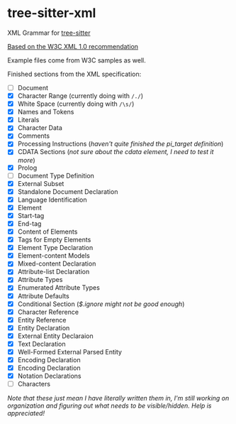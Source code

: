 # tree-sitter-xml
XML Grammar for [tree-sitter](https://github.com/tree-sitter/tree-sitter)

[Based on the W3C XML 1.0 recommendation](https://www.w3.org/TR/REC-xml/)

Example files come from W3C samples as well.

Finished sections from the XML specification:

- [ ] Document
- [x] Character Range (currently doing with `/./`)
- [x] White Space (currently doing with `/\s/`)
- [x] Names and Tokens
- [x] Literals
- [x] Character Data
- [x] Comments
- [x] Processing Instructions (*haven't quite finished the pi_target definition*)
- [x] CDATA Sections (*not sure about the cdata element, I need to test it more*)
- [x] Prolog
- [ ] Document Type Definition
- [x] External Subset
- [x] Standalone Document Declaration
- [x] Language Identification
- [x] Element
- [x] Start-tag
- [x] End-tag
- [x] Content of Elements
- [x] Tags for Empty Elements
- [x] Element Type Declaration
- [x] Element-content Models
- [x] Mixed-content Declaration
- [x] Attribute-list Declaration
- [x] Attribute Types
- [x] Enumerated Attribute Types
- [x] Attribute Defaults
- [x] Conditional Section (*$.ignore might not be good enough*)
- [x] Character Reference
- [x] Entity Reference
- [x] Entity Declaration
- [x] External Entity Declaraion
- [x] Text Declaration
- [x] Well-Formed External Parsed Entity
- [x] Encoding Declaration
- [x] Encoding Declaration
- [x] Notation Declarations
- [ ] Characters

*Note that these just mean I have literally written them in, I'm still working on organization and figuring out what needs to be visible/hidden. Help is appreciated!*
